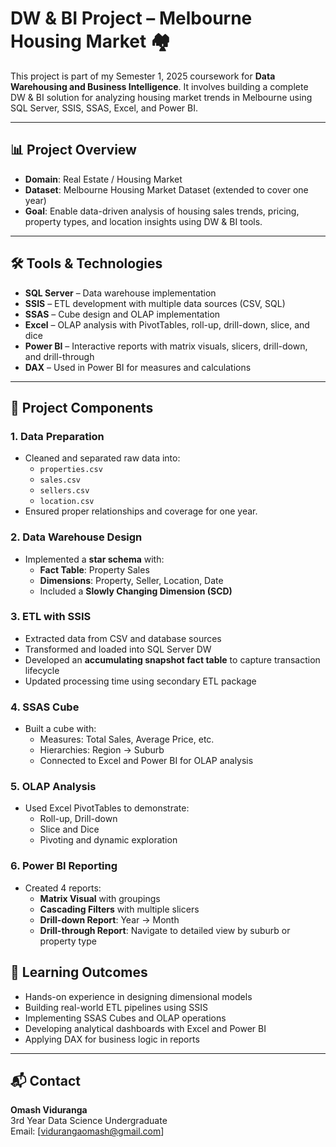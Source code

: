 # DW & BI Project – Melbourne Housing Market 🏘️

This project is part of my Semester 1, 2025 coursework for **Data Warehousing and Business Intelligence**. It involves building a complete DW & BI solution for analyzing housing market trends in Melbourne using SQL Server, SSIS, SSAS, Excel, and Power BI.

---

## 📊 Project Overview

- **Domain**: Real Estate / Housing Market  
- **Dataset**: Melbourne Housing Market Dataset (extended to cover one year)  
- **Goal**: Enable data-driven analysis of housing sales trends, pricing, property types, and location insights using DW & BI tools.

---

## 🛠️ Tools & Technologies

- **SQL Server** – Data warehouse implementation  
- **SSIS** – ETL development with multiple data sources (CSV, SQL)  
- **SSAS** – Cube design and OLAP implementation  
- **Excel** – OLAP analysis with PivotTables, roll-up, drill-down, slice, and dice  
- **Power BI** – Interactive reports with matrix visuals, slicers, drill-down, and drill-through  
- **DAX** – Used in Power BI for measures and calculations

---

## 📁 Project Components

### 1. **Data Preparation**
- Cleaned and separated raw data into:
  - `properties.csv`
  - `sales.csv`
  - `sellers.csv`
  - `location.csv`
- Ensured proper relationships and coverage for one year.

### 2. **Data Warehouse Design**
- Implemented a **star schema** with:
  - **Fact Table**: Property Sales
  - **Dimensions**: Property, Seller, Location, Date
  - Included a **Slowly Changing Dimension (SCD)**

### 3. **ETL with SSIS**
- Extracted data from CSV and database sources
- Transformed and loaded into SQL Server DW
- Developed an **accumulating snapshot fact table** to capture transaction lifecycle
- Updated processing time using secondary ETL package

### 4. **SSAS Cube**
- Built a cube with:
  - Measures: Total Sales, Average Price, etc.
  - Hierarchies: Region → Suburb
  - Connected to Excel and Power BI for OLAP analysis

### 5. **OLAP Analysis**
- Used Excel PivotTables to demonstrate:
  - Roll-up, Drill-down
  - Slice and Dice
  - Pivoting and dynamic exploration

### 6. **Power BI Reporting**
- Created 4 reports:
  - **Matrix Visual** with groupings
  - **Cascading Filters** with multiple slicers
  - **Drill-down Report**: Year → Month
  - **Drill-through Report**: Navigate to detailed view by suburb or property type


## 📝 Learning Outcomes

- Hands-on experience in designing dimensional models
- Building real-world ETL pipelines using SSIS
- Implementing SSAS Cubes and OLAP operations
- Developing analytical dashboards with Excel and Power BI
- Applying DAX for business logic in reports

---


## 📬 Contact

**Omash Viduranga**  
3rd Year Data Science Undergraduate  
Email: [vidurangaomash@gmail.com]  


